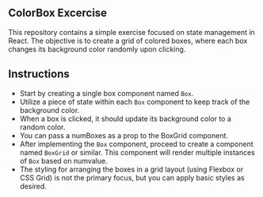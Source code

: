 ## ColorBox Excercise

This repository contains a simple exercise focused on state management in React. The objective is to create a grid of colored boxes, where each box changes its background color randomly upon clicking.

## Instructions

- Start by creating a single box component named `Box`.
- Utilize a piece of state within each `Box` component to keep track of the background color.
- When a box is clicked, it should update its background color to a random color.
- You can pass a numBoxes as a prop to the BoxGrid component.
- After implementing the `Box` component, proceed to create a component named `BoxGrid` or similar. This component will render multiple instances of `Box` based on numvalue.
- The styling for arranging the boxes in a grid layout (using Flexbox or CSS Grid) is not the primary focus, but you can apply basic styles as desired.
